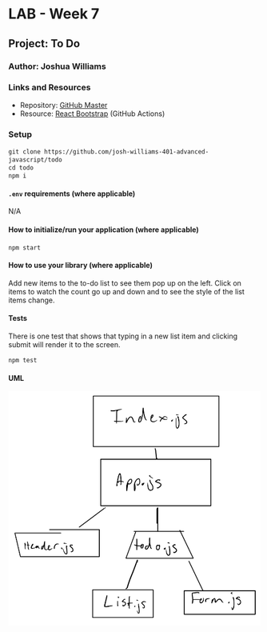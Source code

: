 # LAB - Week 7

## Project: To Do

### Author: Joshua Williams

### Links and Resources
 - Repository: [GitHub Master](https://github.com/josh-williams-401-advanced-javascript/todo)
 - Resource: [React Bootstrap](https://react-bootstrap.netlify.app/) (GitHub Actions)


### Setup
```
git clone https://github.com/josh-williams-401-advanced-javascript/todo
cd todo
npm i
```


#### `.env` requirements (where applicable)

N/A

#### How to initialize/run your application (where applicable)
```
npm start
```

#### How to use your library (where applicable)
Add new items to the to-do list to see them pop up on the left. Click on items to watch the count go up and down and to see the style of the list items change.

#### Tests

There is one test that shows that typing in a new list item and clicking submit will render it to the screen.
```
npm test
```

#### UML

![UML](./images/todo-uml-class-31.png)

